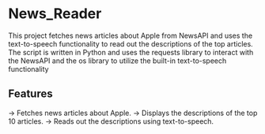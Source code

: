 # News_Reader

This project fetches news articles about Apple from NewsAPI and uses the text-to-speech functionality to read out the descriptions of the top articles. The script is written in Python and uses the requests library to interact with the NewsAPI and the os library to utilize the built-in text-to-speech functionality

## Features
-> Fetches news articles about Apple.
-> Displays the descriptions of the top 10 articles.
-> Reads out the descriptions using text-to-speech.
